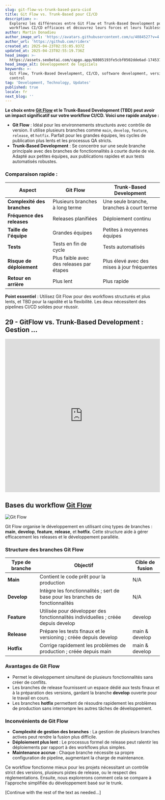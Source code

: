 ```yaml
---
slug: git-flow-vs-trunk-based-para-cicd
title: Git Flow vs. Trunk-Based pour CI/CD
description: >-
  Explorez les différences entre Git Flow et Trunk-Based Development pour des
  workflows CI/CD efficaces et découvrez leurs forces et leurs faiblesses.
author: Martin Donadieu
author_image_url: 'https://avatars.githubusercontent.com/u/4084527?v=4'
author_url: 'https://github.com/riderx'
created_at: 2025-04-23T02:55:05.937Z
updated_at: 2025-04-23T02:55:19.736Z
head_image: >-
  https://assets.seobotai.com/capgo.app/68085193fe5cbf0502dde6ad-1745376919736.jpg
head_image_alt: Développement de logiciels
keywords: >-
  Git Flow, Trunk-Based Development, CI/CD, software development, version
  control
tag: 'Development, Technology, Updates'
published: true
locale: fr
next_blog: ''
---
```

**Le choix entre [Git Flow](https://nvie.com/posts/a-successful-git-branching-model/) et le Trunk-Based Development (TBD) peut avoir un impact significatif sur votre workflow CI/CD. Voici une rapide analyse :**

-   **Git Flow** : Idéal pour les environnements structurés avec contrôle de version. Il utilise plusieurs branches comme `main`, `develop`, `feature`, `release`, et `hotfix`. Parfait pour les grandes équipes, les cycles de publication plus lents et les processus QA stricts.
-   **Trunk-Based Development** : Se concentre sur une seule branche principale avec des branches de fonctionnalités à courte durée de vie. Adapté aux petites équipes, aux publications rapides et aux tests automatisés robustes.

### Comparaison rapide :

| Aspect | Git Flow | Trunk-Based Development |
| --- | --- | --- |
| **Complexité des branches** | Plusieurs branches à long terme | Une seule branche, branches à court terme |
| **Fréquence des releases** | Releases planifiées | Déploiement continu |
| **Taille de l'équipe** | Grandes équipes | Petites à moyennes équipes |
| **Tests** | Tests en fin de cycle | Tests automatisés |
| **Risque de déploiement** | Plus faible avec des releases par étapes | Plus élevé avec des mises à jour fréquentes |
| **Retour en arrière** | Plus lent | Plus rapide |

**Point essentiel** : Utilisez Git Flow pour des workflows structurés et plus lents, et TBD pour la rapidité et la flexibilité. Les deux nécessitent des pipelines CI/CD solides pour réussir.

## 29 - GitFlow vs. Trunk-Based Development : Gestion ...

<iframe src="https://www.youtube.com/embed/_24yLROhdHI" aria-label="YouTube video player" frameborder="0" allow="accelerometer; autoplay; clipboard-write; encrypted-media; gyroscope; picture-in-picture; web-share" referrerpolicy="strict-origin-when-cross-origin" style="width: 100%; height: 500px;" allowfullscreen></iframe>

## Bases du workflow [Git Flow](https://nvie.com/posts/a-successful-git-branching-model/)

![Git Flow](https://assets.seobotai.com/capgo.app/68085193fe5cbf0502dde6ad/7bc9375d356ef2d5849efed49227325e.jpg)

Git Flow organise le développement en utilisant cinq types de branches : **main**, **develop**, **feature**, **release**, et **hotfix**. Cette structure aide à gérer efficacement les releases et le développement parallèle.

### Structure des branches Git Flow

| Type de branche | Objectif | Cible de fusion |
| --- | --- | --- |
| **Main** | Contient le code prêt pour la production | N/A |
| **Develop** | Intègre les fonctionnalités ; sert de base pour les branches de fonctionnalités | N/A |
| **Feature** | Utilisée pour développer des fonctionnalités individuelles ; créée depuis develop | develop |
| **Release** | Prépare les tests finaux et le versioning ; créée depuis develop | main & develop |
| **Hotfix** | Corrige rapidement les problèmes de production ; créée depuis main | main & develop |

### Avantages de Git Flow

-   Permet le développement simultané de plusieurs fonctionnalités sans créer de conflits.
-   Les branches de release fournissent un espace dédié aux tests finaux et à la préparation des versions, gardant la branche **develop** ouverte pour le travail en cours.
-   Les branches **hotfix** permettent de résoudre rapidement les problèmes de production sans interrompre les autres tâches de développement.

### Inconvénients de Git Flow

-   **Complexité de gestion des branches** : La gestion de plusieurs branches actives peut rendre la fusion plus difficile.
-   **Déploiement plus lent** : Le processus formel de release peut ralentir les déploiements par rapport à des workflows plus simples.
-   **Maintenance accrue** : Chaque branche nécessite sa propre configuration de pipeline, augmentant la charge de maintenance.

Ce workflow fonctionne mieux pour les projets nécessitant un contrôle strict des versions, plusieurs pistes de release, ou le respect des réglementations. Ensuite, nous explorerons comment cela se compare à l'approche simplifiée du développement basé sur le trunk.

[Continue with the rest of the text as needed...]
